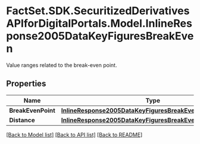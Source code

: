 # FactSet.SDK.SecuritizedDerivativesAPIforDigitalPortals.Model.InlineResponse2005DataKeyFiguresBreakEven
Value ranges related to the break-even point.

## Properties

Name | Type | Description | Notes
------------ | ------------- | ------------- | -------------
**BreakEvenPoint** | [**InlineResponse2005DataKeyFiguresBreakEvenBreakEvenPoint**](InlineResponse2005DataKeyFiguresBreakEvenBreakEvenPoint.md) |  | [optional] 
**Distance** | [**InlineResponse2005DataKeyFiguresBreakEvenDistance**](InlineResponse2005DataKeyFiguresBreakEvenDistance.md) |  | [optional] 

[[Back to Model list]](../README.md#documentation-for-models) [[Back to API list]](../README.md#documentation-for-api-endpoints) [[Back to README]](../README.md)

